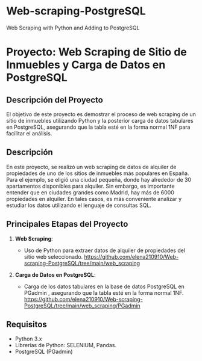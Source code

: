 # Web-scraping-PostgreSQL
Web Scraping with Python and Adding to PostgreSQL

# Proyecto: Web Scraping de Sitio de Inmuebles y Carga de Datos en PostgreSQL

## Descripción del Proyecto

El objetivo de este proyecto es demostrar el proceso de web scraping de un sitio de inmuebles utilizando Python y la posterior carga de datos tabulares en PostgreSQL, asegurando que la tabla esté en la forma normal 1NF para facilitar el análisis.

## Descripción

En este proyecto, se realizó un web scraping de datos de alquiler de propiedades de uno de los sitios de inmuebles más populares en España. Para el ejemplo, se eligió una ciudad pequeña, donde hay alrededor de 30 apartamentos disponibles para alquiler. Sin embargo, es importante entender que en ciudades grandes como Madrid, hay más de 6000 propiedades en alquiler. En tales casos, es más conveniente analizar y estudiar los datos utilizando el lenguaje de consultas SQL.

## Principales Etapas del Proyecto

1. **Web Scraping**:
   - Uso de Python para extraer datos de alquiler de propiedades del sitio web seleccionado.
     https://github.com/elena210910/Web-scraping-PostgreSQL/tree/main/web_scraping
   
2. **Carga de Datos en PostgreSQL**:
   - Carga de los datos tabulares en la base de datos PostgreSQL en PGadmin , asegurando que la tabla esté en la forma normal 1NF.
     https://github.com/elena210910/Web-scraping-PostgreSQL/tree/main/web_scraping/PGadmin

## Requisitos

- Python 3.x
- Librerías de Python: SELENIUM, Pandas.
- PostgreSQL (PGadmin)

